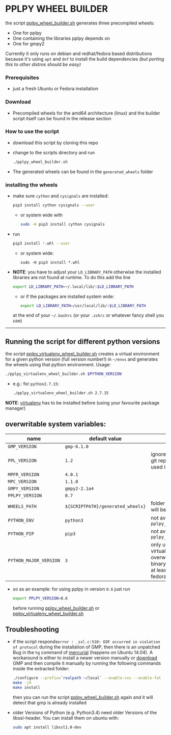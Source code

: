# PPLPY WHEEL BUILDER

the script [pplpy_wheel_builder.sh](pplpy_wheel_builder.sh) generates three precompiled wheels: 
* One for pplpy 
* One containing the libraries pplpy depends on
* One for gmpy2 

Currently it only runs on debian and redhat/fedora based distributions because it's using `apt` and `dnf` to install the build dependencies *(but porting this to other distros should be easy)*

### Prerequisites

* just a fresh Ubuntu or Fedora installation

### Download

* Precompiled wheels for the amd64 architecture (linux) and the builder script itself can be found in the release section

### How to use the script

* download this script by cloning this repo
* change to the scripts directory and run

  ```bash
  ./pplpy_wheel_builder.sh
  ```

* The generated wheels can be found in the `generated_wheels` folder

### installing the wheels

* make sure `cython` and `cysignals` are installed:

  ```bash
  pip3 install cython cysignals --user
  ```

  * or system wide with

    ```bash
    sudo -H pip3 install cython cysignals 
    ```

* run

  ```bash
  pip3 install *.whl --user
  ```

  * or system wide:

    ```
    sudo -H pip3 install *.whl
    ```

* **NOTE**: you have to adjust your `LD_LIBRARY_PATH` otherwise the installed libraries are not found at runtime. To do this add the line

  ```bash
  export LD_LIBRARY_PATH=~/.local/lib/:$LD_LIBRARY_PATH
  ```

  * or if the packages are installed system wide:

    ```bash
    export LD_LIBRARY_PATH=/usr/local/lib/:$LD_LIBRARY_PATH
    ```

  at the end of your `~/.bashrc` (or your `.zshrc` or whatever fancy shell you use)

----

## Running the script for different python versions

the script [pplpy_virtualenv_wheel_builder.sh](pplpy_virtualenv_wheel_builder.sh) creates a virtual environment for a given python version (full version number!) in `~/envs` and generates the wheels using that python environment. Usage:

```bash
./pplpy_virtualenv_wheel_builder.sh $PYTHON_VERSION
```

* e.g.: for `python2.7.15`:

  ```bash
  ./pplpy_virtualenv_wheel_builder.sh 2.7.15
  ```

**NOTE**: [virtualenv](apt://virtualenv) has to be installed before (using your favourite package manager)

## overwritable system variables:

| name                    | default value                     | notes                                                        |
| ----------------------- | --------------------------------- | ------------------------------------------------------------ |
| `GMP_VERSION`           | `gmp-6.1.0`                       |                                                              |
| `PPL_VERSION`           | `1.2`                             | ignored so far, since version tags in git repo are missing (last stable is used instead) |
| `MPFR_VERSION`          | `4.0.1`                           |                                                              |
| `MPC_VERSION`           | `1.1.0`                           |                                                              |
| `GMPY_VERSION`          | `gmpy2-2.1a4`                     |                                                              |
| `PPLPY_VERSION`         | `0.7`                             |                                                              |
| `WHEELS_PATH`           | `${SCRIPTPATH}/generated_wheels}` | folder where the generated wheels will be stored             |
| `PYTHON_ENV`            | `python3`                         | not available when using `pplpy_virtualenv_wheel_builder.sh` |
| `PYTHON_PIP`            | `pip3`                            | not available when using `pplpy_virtualenv_wheel_builder.sh` |
| `PYTHON_MAJOR_VERSION`  | `3`                               | only used for searching for virtualenv binary (should only be overwritten two `2` if virtualenv binary only exists as `virtualenv-2`, at least not the case on ubuntu and fedora) |

* so as an example: for using pplpy in version `0.6` just run

  ```bash
  export PPLPY_VERSION=0.6
  ```

  before running [pplpy_wheel_builder.sh](pplpy_wheel_builder.sh) or [pplpy_virtualenv_wheel_builder.sh](pplpy_virtualenv_wheel_builder.sh)



## Troubleshooting

* if the script responds`error : _ssl.c:510: EOF occurred in violation of protocol`  during the installation of GMP, then there is an unpatched Bug in the `hg` command of [mercurial](https://www.mercurial-scm.org/) (happens on Ubuntu 14.04). A workaround is either to install a newer version manually or [download](https://gmplib.org/) GMP and then compile it manually by running the following commands inside the extracted folder:

  ```bash
  ./configure --prefix=`realpath ~/local` --enable-cxx --enable-fat
  make -j4
  make install
  ```

  then you can run the script [pplpy_wheel_builder.sh](pplpy_wheel_builder.sh) again and it will detect that gmp is already installed

* older Versions of Python (e.g. Python3.4) need older Versions of the libssl-header. You can install them on ubuntu with:

  ```bash
  sudo apt install libssl1.0-dev
  ```





